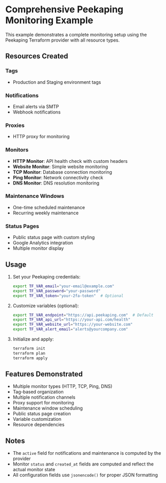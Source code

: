 # Comprehensive Peekaping Monitoring Example

This example demonstrates a complete monitoring setup using the Peekaping Terraform provider with all resource types.

## Resources Created

### Tags
- Production and Staging environment tags

### Notifications
- Email alerts via SMTP
- Webhook notifications

### Proxies
- HTTP proxy for monitoring

### Monitors
- **HTTP Monitor**: API health check with custom headers
- **Website Monitor**: Simple website monitoring
- **TCP Monitor**: Database connection monitoring
- **Ping Monitor**: Network connectivity check
- **DNS Monitor**: DNS resolution monitoring

### Maintenance Windows
- One-time scheduled maintenance
- Recurring weekly maintenance

### Status Pages
- Public status page with custom styling
- Google Analytics integration
- Multiple monitor display

## Usage

1. Set your Peekaping credentials:
   ```bash
   export TF_VAR_email="your-email@example.com"
   export TF_VAR_password="your-password"
   export TF_VAR_token="your-2fa-token"  # Optional
   ```

2. Customize variables (optional):
   ```bash
   export TF_VAR_endpoint="https://api.peekaping.com"  # Default
   export TF_VAR_api_url="https://your-api.com/health"
   export TF_VAR_website_url="https://your-website.com"
   export TF_VAR_alert_email="alerts@yourcompany.com"
   ```

3. Initialize and apply:
   ```bash
   terraform init
   terraform plan
   terraform apply
   ```

## Features Demonstrated

- Multiple monitor types (HTTP, TCP, Ping, DNS)
- Tag-based organization
- Multiple notification channels
- Proxy support for monitoring
- Maintenance window scheduling
- Public status page creation
- Variable customization
- Resource dependencies

## Notes

- The `active` field for notifications and maintenance is computed by the provider
- Monitor `status` and `created_at` fields are computed and reflect the actual monitor state
- All configuration fields use `jsonencode()` for proper JSON formatting
